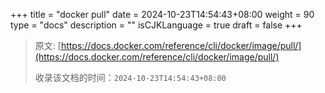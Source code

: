 +++
title = "docker pull"
date = 2024-10-23T14:54:43+08:00
weight = 90
type = "docs"
description = ""
isCJKLanguage = true
draft = false
+++

> 原文: [https://docs.docker.com/reference/cli/docker/image/pull/](https://docs.docker.com/reference/cli/docker/image/pull/)
>
> 收录该文档的时间：`2024-10-23T14:54:43+08:00`
